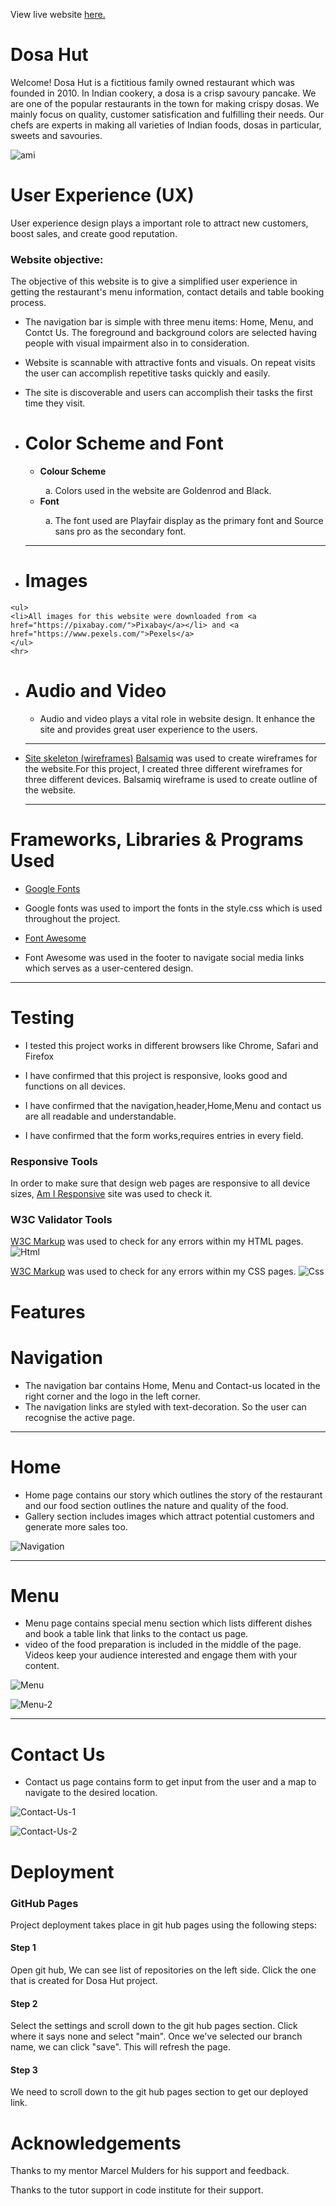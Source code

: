 View live website [here.](https://pavithra-veeramani.github.io/restaurant/)
# Dosa Hut
Welcome!
Dosa Hut is a fictitious family owned restaurant which was founded in 2010.
In Indian cookery, a dosa is a crisp savoury pancake.
We are one of the popular restaurants in the town for making crispy dosas.
We mainly focus on quality, customer satisfication and fulfilling their needs.
Our chefs are experts in making all varieties of Indian foods, dosas in particular, sweets and savouries.

  ![ami](/assets/images/readme/ami-responsive.png "ami") 

  # **User Experience (UX)**
  <p>User experience design plays a important role to attract new customers, boost sales, and create good reputation.</p>

  <h3><strong>Website objective:</strong></h3>
  The objective of this website is to give a simplified user experience in getting the restaurant's menu information, contact details and table booking process.

  <ul>
    <li>The navigation bar is simple with three menu items: Home, Menu, and Contct Us. The foreground and background colors are selected having people with visual impairment also in to consideration. 
    </li>
  </ul>
  
  <ul>
      <li>Website is scannable with attractive fonts and visuals. On repeat visits the user can accomplish repetitive tasks quickly and easily.
      </li>
  </ul>

  <ul>
      <li>The site is discoverable and users can accomplish their tasks the first time they visit.
      </li>
  </ul>

  -	# **Color Scheme and Font**
    <ul>
      <li><strong>Colour Scheme</strong></li>
      <ol type="a">
      <li>Colors used in the website are Goldenrod and Black.</li>
      </ol> 
    </ul>
    <ul>
      <li><strong>Font</strong></li>
      <ol type="a">
      <li>The font used are Playfair display as the primary font and Source sans pro as the secondary font.</li> 
      </ol>
    </ul>
    <hr>

   - # **Images**
    <ul>
    <li>All images for this website were downloaded from <a href="https://pixabay.com/">Pixabay</a></li> and <a href="https://www.pexels.com/">Pexels</a>
    </ul>
    <hr>

  - # **Audio and Video**
    <ul>
     <li>Audio and video plays a vital role in website design. It enhance the site and provides great user experience to the users.</li>
    </ul>
    <hr>
  - [Site skeleton (wireframes)](#wireframes)
    [Balsamiq](https://balsamiq.com/) was used to create wireframes for the website.For this project, I created three
    different wireframes for three different devices. Balsamiq wireframe is used to create outline of the website.  
    <hr> 

  
   
   # **Frameworks, Libraries & Programs Used**
  <ul>
    <li><a href="https://fonts.google.com/">Google Fonts</a></li>
  </ul>
  <ul>
  <li>Google fonts was used to import the fonts in the style.css which is used throughout the project.
  </li>
  </ul>
  <ul>
  <li><a href="https://fontawesome.com/">Font Awesome</a></li>
  </ul>
  <ul>
  <li>Font Awesome was used in the footer to navigate social media links which serves as a user-centered design.</li>
  </ul>
<hr>

# **Testing**

<ul>
   <li>I tested this project works in different browsers like Chrome, Safari and Firefox
   </li>
   </ul>

   <ul>
   <li>I have confirmed that this project is responsive, looks good and functions on all devices. 
   </li>
   </ul>
   <ul>
   <li>
   I have confirmed that the navigation,header,Home,Menu and contact us are all readable and understandable.</li>
   </ul>
  <ul>
  <li>I have confirmed that the form works,requires entries in every field.
  </li>
  </ul>

### Responsive Tools

In order to make sure that design web pages are responsive to all device sizes, [Am I Responsive](http://ami.responsivedesign.is/) site was used to check it. 

### W3C Validator Tools

[W3C Markup](https://validator.w3.org/) was used to check for any errors within my HTML pages.
![Html](/assets/images/readme/html-validator.png "Html")

[W3C Markup](https://jigsaw.w3.org/css-validator/) was used to check for any errors within my CSS pages.
![Css](/assets/images/readme/css-validator.png "Css")

 # **Features**
# **Navigation**
  <ul>
  <li>The navigation bar contains Home, Menu and Contact-us located in the right corner and the logo in the left corner.
  </li>
  <li>The navigation links are styled with text-decoration. So the user can recognise the active page.</li>
  </ul>
  <hr>

  # **Home**
  <ul>
  <li>Home page contains our story which outlines the story of the restaurant and our food section outlines the nature and quality of the food.</li>
  <li>Gallery section includes images which attract potential customers and generate more sales too. </li>
  </ul>

  ![Navigation](/assets/images/readme/navigation.png "Navigation")
  <hr>

   # **Menu**
   <ul>
   <li>
   Menu page contains special menu section which lists different dishes and book a table link that links to the contact us page. 
   </li>
   <li>
   video of the food preparation is included in the middle of the page. Videos keep your audience interested and engage them with your content.
   </li>
   </ul>

   ![Menu](/assets/images/readme/menu.png "Menu")
   <br>

   ![Menu-2](/assets/images/readme/menu-2.png "Menu-2")
   <hr>

   # **Contact Us**
   <ul>
   <li>Contact us page contains form to get input from the user and a map to navigate to the desired location. 
   </li>
   </ul>

   ![Contact-Us-1](/assets/images/readme/contact-us-1.png "Contact-Us-1")
   <br>

   ![Contact-Us-2](/assets/images/readme/contact-us-2.png "Contact-Us-2")


  # **Deployment**
  ### **GitHub Pages**
  <p>Project deployment takes place in git hub pages using the following steps:</p>

  #### **Step 1**
  <p>Open git hub, We can see list of repositories on the left side. Click the one that is created for Dosa Hut project.</p>

  #### **Step 2**
  <p>Select the settings and scroll down to the git hub pages section. Click where it says none and select "main". 
  Once we've selected our branch name, we  can click "save". This will refresh the page.</p>

   #### **Step 3**
  <p>We need to scroll down to the git hub pages section to get our deployed link.</p>

   # **Acknowledgements**
   Thanks to my mentor Marcel Mulders for his support and feedback.
   
   Thanks to the tutor support in code institute for their support.